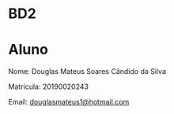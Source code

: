 # BD2

# Aluno

Nome: Douglas Mateus Soares Cândido da Silva

Matrícula: 20190020243

Email: douglasmateus1@hotmail.com
